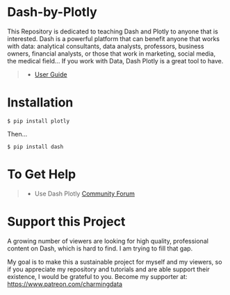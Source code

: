 # Dash-by-Plotly
This Repository is dedicated to teaching Dash and Plotly to anyone that is interested. 
Dash is a powerful platform that can benefit anyone that works with data: analytical consultants, data analysts, professors, 
business owners, financial analysts, or those that work in marketing, social media, the medical field... If you work with Data, Dash Plotly is a great tool to have.

> - [User Guide](https://dash-docs.herokuapp.com/introduction)

# Installation
    $ pip install plotly
Then...

    $ pip install dash

# To Get Help
> - Use Dash Plotly [Community Forum](https://community.plotly.com/)

# Support this Project
A growing number of viewers are looking for high quality, professional content on Dash, which is hard to find. I am trying to fill that gap. 

My goal is to make this a sustainable project for myself and my viewers, so if you appreciate my repository and tutorials and are able support their existence, I would be grateful to you. Become my supporter at: https://www.patreon.com/charmingdata
